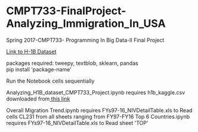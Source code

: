 # CMPT733-FinalProject-Analyzing_Immigration_In_USA
Spring 2017-CMPT733- Programming In Big Data-II Final Project

<a href="https://www.kaggle.com/nsharan/h-1b-visa/downloads/h-1b-visa.zip">Link to H-1B Dataset</a>

packages required: tweepy, textblob, sklearn, pandas <br>
pip install 'package-name'

Run the Notebook cells sequentially

Analyzing_H1B_dataset_CMPT733_Project.ipynb requires h1b_kaggle.csv downloaded from<a href="https://www.kaggle.com/nsharan/h-1b-visa/downloads/h-1b-visa.zip"> this link</a>

Overall Migration Trend.ipynb requires FYs97-16_NIVDetailTable.xls to Read cells CL231 from all sheets ranging from FY97-FY16
Top 6 Countries.ipynb requires FYs97-16_NIVDetailTable.xls to Read sheet 'TOP'
